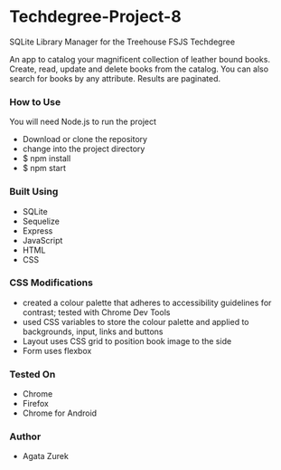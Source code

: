 # Techdegree-Project-8
 SQLite Library Manager for the Treehouse FSJS Techdegree

 An app to catalog your magnificent collection of leather bound books. Create, read, update and delete books from the catalog. You can also search for books by any attribute. Results are paginated.

 ### How to Use
 
 You will need Node.js to run the project

 - Download or clone the repository
 - change into the project directory
 - $ npm install
 - $ npm start

 ### Built Using

 - SQLite
 - Sequelize
 - Express
 - JavaScript
 - HTML
 - CSS

 ### CSS Modifications

 - created a colour palette that adheres to accessibility guidelines for contrast; tested with Chrome Dev Tools
 - used CSS variables to store the colour palette and applied to backgrounds, input, links and buttons
 - Layout uses CSS grid to position book image to the side
 - Form uses flexbox

 ### Tested On

 - Chrome
 - Firefox
 - Chrome for Android

 ### Author

 - Agata Zurek

 
